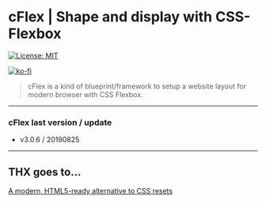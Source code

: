 # cFlex | Shape and display with CSS-Flexbox


[![License: MIT](https://img.shields.io/badge/License-MIT-yellow.svg)](https://opensource.org/licenses/MIT)

[![ko-fi](https://www.ko-fi.com/img/githubbutton_sm.svg)](https://ko-fi.com/X8X711MVQ)


> cFlex is a kind of blueprint/framework to setup a website layout for modern browser with CSS Flexbox.


- - -

### cFlex last version / update
* v3.0.6 / 20190825


- - -


## THX goes to&hellip;

[A modern, HTML5-ready alternative to CSS resets](https://github.com/necolas/normalize.css)
